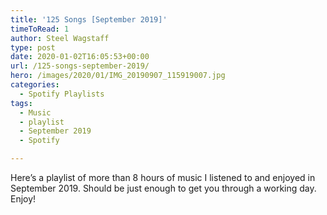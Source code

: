 ```yaml
---
title: '125 Songs [September 2019]'
timeToRead: 1 
author: Steel Wagstaff
type: post
date: 2020-01-02T16:05:53+00:00
url: /125-songs-september-2019/
hero: /images/2020/01/IMG_20190907_115919007.jpg
categories:
  - Spotify Playlists
tags:
  - Music
  - playlist
  - September 2019
  - Spotify

---
```

Here&#8217;s a playlist of more than 8 hours of music I listened to and enjoyed in September 2019. Should be just enough to get you through a working day. Enjoy!